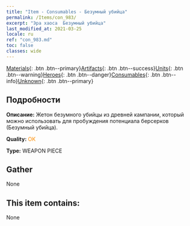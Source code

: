 ```yaml
---
title: "Item - Consumables - Безумный убийца"
permalink: /Items/con_983/
excerpt: "Эра хаоса  Безумный убийца"
last_modified_at: 2021-03-25
locale: ru
ref: "con_983.md"
toc: false
classes: wide
---
```

 [Materials](/ru/Items/){: .btn .btn--primary}[Artifacts](/ru/Items/Artifacts/){: .btn .btn--success}[Units](/ru/Items/Units/){: .btn .btn--warning}[Heroes](/ru/Items/Heroes/){: .btn .btn--danger}[Consumables](/ru/Items/Consumables/){: .btn .btn--info}[Unknown](/ru/Items/Unknown/){: .btn .btn--primary}

## Подробности
 **Описание:** Жетон безумного убийцы из древней кампании, который можно использовать для пробуждения потенциала берсерков (Безумный убийца).

 **Quality:** <span style="color: #FF8C00">OK</span>

 **Type:** WEAPON PIECE

## Gather

  None

## This item contains:

  None

